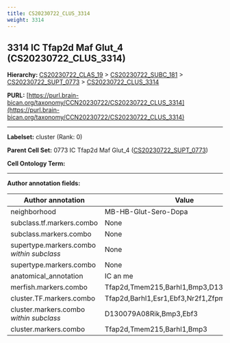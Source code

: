 ```yaml
---
title: CS20230722_CLUS_3314
weight: 3314
---
```

## 3314 IC Tfap2d Maf Glut_4 (CS20230722_CLUS_3314)
<b>Hierarchy: </b>
[CS20230722_CLAS_19](../CS20230722_CLAS_19) >
[CS20230722_SUBC_181](../CS20230722_SUBC_181) >
[CS20230722_SUPT_0773](../CS20230722_SUPT_0773) >
[CS20230722_CLUS_3314](../CS20230722_CLUS_3314)

**PURL:** [https://purl.brain-bican.org/taxonomy/CCN20230722/CS20230722_CLUS_3314](https://purl.brain-bican.org/taxonomy/CCN20230722/CS20230722_CLUS_3314)

---


**Labelset:** cluster (Rank: 0)

**Parent Cell Set:** 0773 IC Tfap2d Maf Glut_4 ([CS20230722_SUPT_0773](../CS20230722_SUPT_0773))



**Cell Ontology Term:** 

[MARKER GENES.]: #


---

[TRANSFERRED ANNOTATIONS.]: #


[AUTHOR ANNOTATION FIELDS.]: #


**Author annotation fields:**

| Author annotation | Value |
|-------------------|-------|
|neighborhood|MB-HB-Glut-Sero-Dopa|
|subclass.tf.markers.combo|None|
|subclass.markers.combo|None|
|supertype.markers.combo _within subclass_|None|
|supertype.markers.combo|None|
|anatomical_annotation|IC an me|
|merfish.markers.combo|Tfap2d,Tmem215,Barhl1,Bmp3,D130079A08Rik|
|cluster.TF.markers.combo|Tfap2d,Barhl1,Esr1,Ebf3,Nr2f1,Zfpm2|
|cluster.markers.combo _within subclass_|D130079A08Rik,Bmp3,Ebf3|
|cluster.markers.combo|Tfap2d,Tmem215,Barhl1,Bmp3|
